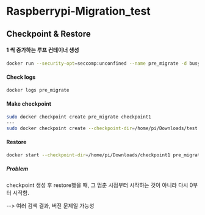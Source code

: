 # Raspberrypi-Migration_test

## Checkpoint & Restore



#### 1 씩 증가하는 루프 컨테이너 생성

```bash
docker run --security-opt=seccomp:unconfined --name pre_migrate -d busybox /bin/sh -c 'i=0; while true; do echo $i; i=$(expr $i + 1); sleep 1; done'
```

#### Check logs

```bash
docker logs pre_migrate
```

#### Make checkpoint

```bash
sudo docker checkpoint create pre_migrate checkpoint1
---
sudo docker checkpoint create --checkpoint-dir=/home/pi/Downloads/test pre_migrate checkpoint1
```

#### Restore

```bash
docker start --checkpoint-dir=/home/pi/Downloads/checkpoint1 pre_migrate
```



##### Problem

checkpoint 생성 후 restore했을 때, 그 멈춘 시점부터 시작하는 것이 아니라 다시 0부터 시작함.

--> 여러 검색 결과, 버전 문제일 가능성
